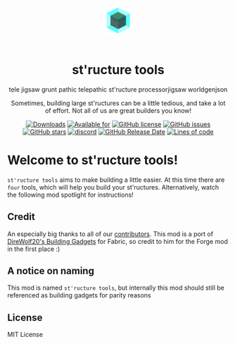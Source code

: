 <p align="center" style="padding: 3em;"><img width="60" src="https://github.com/ProjectET/BuildingGadgets-Fabric/blob/1.17-fabric/src/main/resources/assets/buildinggadgets/icon.png?raw=true" /></p>
<h1 align="center" style="margin-top: 20px; border-bottom: 0;">st'ructure tools</h1>
<p align="center">tele jigsaw grunt pathic telepathic st'ructure processorjigsaw worldgenjson
<p align="center">Sometimes, building large st'ructures can be a little tedious, and take a lot of effort. Not all of us are great builders you know!
</p>
<p align="center">
    <a href="https://www.curseforge.com/minecraft/mc-mods/structure-tools"><img alt="Downloads" src="https://cf.way2muchnoise.eu/full_536984_downloads.svg" /></a>
    <a href="https://www.curseforge.com/minecraft/mc-mods/structure-tools"><img alt="Available for" src="https://cf.way2muchnoise.eu/versions/536984.svg" /></a>
    <a href="https://github.com/ProjectET/BuildingGadgets-Fabric/blob/master/LICENSE.md"><img alt="GitHub license" src="https://img.shields.io/github/license/ProjectET/BuildingGadgets-Fabric"></a>
    <a href="https://github.com/ProjectET/BuildingGadgets-Fabric/issues"><img alt="GitHub issues" src="https://img.shields.io/github/issues/ProjectET/BuildingGadgets-Fabric"></a>
    <a href="https://github.com/ProjectET/BuildingGadgets-Fabric/stargazers"><img alt="GitHub stars" src="https://img.shields.io/github/stars/ProjectET/BuildingGadgets-Fabric"></a>
    <a href="https://discord.gg/wrBTFWQXD4"><img alt="discord" src="https://img.shields.io/discord/898724484134096896" ></a>
    <a href="https://github.com/ProjectET/BuildingGadgets-Fabric/releases/latest"><img alt="GitHub Release Date" src="https://img.shields.io/github/release-date/ProjectET/BuildingGadgets-Fabric"></a>
    <a href="https://github.com/ProjectET/BuildingGadgets-Fabric/tree/master/src/main/java/com/direwolf20/buildinggadgets"><img alt="Lines of code" src="https://img.shields.io/tokei/lines/github/ProjectET/BuildingGadgets-Fabric"></a>
</p>

# Welcome to st'ructure tools!

`st'ructure tools` aims to make building a little easier. At this time there are `four` tools, which will help you build your st'ructures. Alternatively, watch the following mod spotlight for instructions!

## Credit

An especially big thanks to all of our [contributors](https://github.com/ProjectET/BuildingGadgets-Fabric/graphs/contributors).
This mod is a port of [DireWolf20's Building Gadgets](https://github.com/Direwolf20-MC/BuildingGadgets) for Fabric, so credit to him for the Forge mod in the first place :)

## A notice on naming

This mod is named `st'ructure tools`, but internally this mod should still be referenced as building gadgets for parity reasons

## License

MIT License
